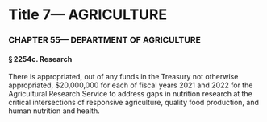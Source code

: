
# Title 7— AGRICULTURE
### CHAPTER 55— DEPARTMENT OF AGRICULTURE
#### § 2254c. Research

There is appropriated, out of any funds in the Treasury not otherwise appropriated, $20,000,000 for each of fiscal years 2021 and 2022 for the Agricultural Research Service to address gaps in nutrition research at the critical intersections of responsive agriculture, quality food production, and human nutrition and health.
